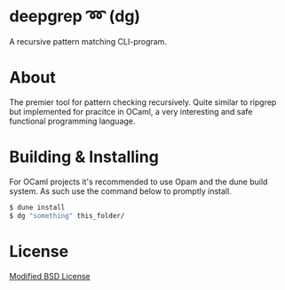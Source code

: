 # deepgrep ➿ (dg)

A recursive pattern matching CLI-program.

# About
The premier tool for pattern checking recursively. Quite similar to ripgrep but implemented for pracitce in OCaml, a very interesting and safe functional programming language.

# Building & Installing

For OCaml projects it's recommended to use Opam and the dune build system. As such use the command below to promptly install.

```bash
$ dune install
$ dg "something" this_folder/
```

# License 
[Modified BSD License](LICENSE)
